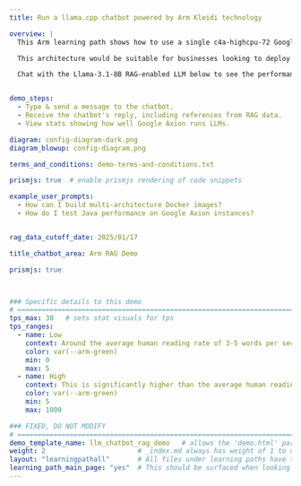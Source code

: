 ```yaml
---
title: Run a llama.cpp chatbot powered by Arm Kleidi technology

overview: | 
  This Arm learning path shows how to use a single c4a-highcpu-72 Google Axion instance -- powered by an Arm Neoverse CPU -- to build a simple "Token as a Service" RAG-enabled server, used below to provide a chatbot to serve a small number of concurrent users.

  This architecture would be suitable for businesses looking to deploy the latest Generative AI technologies with RAG capabilities using their existing CPU compute capacity and deployment pipelines. It enables semantic search over chunked documents using FAISS vector store. The demo uses the open source llama.cpp framework, which Arm has enhanced by contributing the latest Arm Kleidi technologies. Further optimizations are achieved by using the smaller 8 billion parameter Llama 3.1 model, which has been quantized to optimize memory usage. 

  Chat with the Llama-3.1-8B RAG-enabled LLM below to see the performance for yourself, then follow the learning path to build your own Generative AI service on Arm Neoverse.


demo_steps:
  - Type & send a message to the chatbot.
  - Receive the chatbot's reply, including references from RAG data.
  - View stats showing how well Google Axion runs LLMs. 

diagram: config-diagram-dark.png
diagram_blowup: config-diagram.png

terms_and_conditions: demo-terms-and-conditions.txt

prismjs: true  # enable prismjs rendering of code snippets

example_user_prompts:
  - How can I build multi-architecture Docker images?
  - How do I test Java performance on Google Axion instances?


rag_data_cutoff_date: 2025/01/17

title_chatbot_area: Arm RAG Demo

prismjs: true



### Specific details to this demo
# ================================================================================
tps_max: 30   # sets stat visuals for tps
tps_ranges:
  - name: Low
    context: Around the average human reading rate of 3-5 words per second.
    color: var(--arm-green)
    min: 0
    max: 5
  - name: High
    context: This is significantly higher than the average human reading rate of 5 words per second, delivering a stable and usable user chatbot experience from the Llama-3.1-8B LLM.
    color: var(--arm-green)
    min: 5
    max: 1000

### FIXED, DO NOT MODIFY
# ================================================================================
demo_template_name: llm_chatbot_rag_demo   # allows the 'demo.html' partial to route to the correct Configuration and Demo/Stats sub partials for page render.
weight: 2                       # _index.md always has weight of 1 to order correctly
layout: "learningpathall"       # All files under learning paths have this same wrapper
learning_path_main_page: "yes"  # This should be surfaced when looking for related content. Only set for _index.md of learning path content.
---
```

